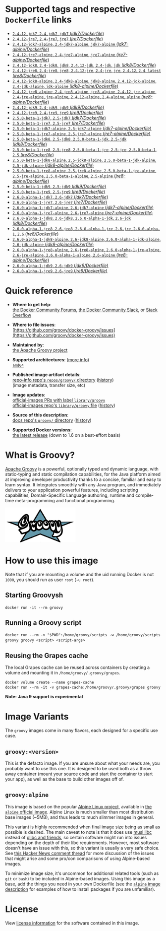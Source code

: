 <!--

********************************************************************************

WARNING:

    DO NOT EDIT "groovy/README.md"

    IT IS AUTO-GENERATED

    (from the other files in "groovy/" combined with a set of templates)

********************************************************************************

-->

# Supported tags and respective `Dockerfile` links

-	[`2.4.12-jdk7`, `2.4-jdk7`, `jdk7` (*jdk7/Dockerfile*)](https://github.com/groovy/docker-groovy/blob/b249c86a3d6bc7544028076153902b880f304422/jdk7/Dockerfile)
-	[`2.4.12-jre7`, `2.4-jre7`, `jre7` (*jre7/Dockerfile*)](https://github.com/groovy/docker-groovy/blob/b249c86a3d6bc7544028076153902b880f304422/jre7/Dockerfile)
-	[`2.4.12-jdk7-alpine`, `2.4-jdk7-alpine`, `jdk7-alpine` (*jdk7-alpine/Dockerfile*)](https://github.com/groovy/docker-groovy/blob/b249c86a3d6bc7544028076153902b880f304422/jdk7-alpine/Dockerfile)
-	[`2.4.12-jre7-alpine`, `2.4-jre7-alpine`, `jre7-alpine` (*jre7-alpine/Dockerfile*)](https://github.com/groovy/docker-groovy/blob/b249c86a3d6bc7544028076153902b880f304422/jre7-alpine/Dockerfile)
-	[`2.4.12-jdk8`, `2.4-jdk8`, `jdk8`, `2.4.12-jdk`, `2.4-jdk`, `jdk` (*jdk8/Dockerfile*)](https://github.com/groovy/docker-groovy/blob/b249c86a3d6bc7544028076153902b880f304422/jdk8/Dockerfile)
-	[`2.4.12-jre8`, `2.4-jre8`, `jre8`, `2.4.12-jre`, `2.4-jre`, `jre`, `2.4.12`, `2.4`, `latest` (*jre8/Dockerfile*)](https://github.com/groovy/docker-groovy/blob/b249c86a3d6bc7544028076153902b880f304422/jre8/Dockerfile)
-	[`2.4.12-jdk8-alpine`, `2.4-jdk8-alpine`, `jdk8-alpine`, `2.4.12-jdk-alpine`, `2.4-jdk-alpine`, `jdk-alpine` (*jdk8-alpine/Dockerfile*)](https://github.com/groovy/docker-groovy/blob/b249c86a3d6bc7544028076153902b880f304422/jdk8-alpine/Dockerfile)
-	[`2.4.12-jre8-alpine`, `2.4-jre8-alpine`, `jre8-alpine`, `2.4.12-jre-alpine`, `2.4-jre-alpine`, `jre-alpine`, `2.4.12-alpine`, `2.4-alpine`, `alpine` (*jre8-alpine/Dockerfile*)](https://github.com/groovy/docker-groovy/blob/b249c86a3d6bc7544028076153902b880f304422/jre8-alpine/Dockerfile)
-	[`2.4.12-jdk9`, `2.4-jdk9`, `jdk9` (*jdk9/Dockerfile*)](https://github.com/groovy/docker-groovy/blob/b249c86a3d6bc7544028076153902b880f304422/jdk9/Dockerfile)
-	[`2.4.12-jre9`, `2.4-jre9`, `jre9` (*jre9/Dockerfile*)](https://github.com/groovy/docker-groovy/blob/b249c86a3d6bc7544028076153902b880f304422/jre9/Dockerfile)
-	[`2.5.0-beta-1-jdk7`, `2.5-jdk7` (*jdk7/Dockerfile*)](https://github.com/groovy/docker-groovy/blob/d0b90af7b6d3b944e5f72db8e3ed6e3145d995ed/jdk7/Dockerfile)
-	[`2.5.0-beta-1-jre7`, `2.5-jre7` (*jre7/Dockerfile*)](https://github.com/groovy/docker-groovy/blob/d0b90af7b6d3b944e5f72db8e3ed6e3145d995ed/jre7/Dockerfile)
-	[`2.5.0-beta-1-jdk7-alpine`, `2.5-jdk7-alpine` (*jdk7-alpine/Dockerfile*)](https://github.com/groovy/docker-groovy/blob/d0b90af7b6d3b944e5f72db8e3ed6e3145d995ed/jdk7-alpine/Dockerfile)
-	[`2.5.0-beta-1-jre7-alpine`, `2.5-jre7-alpine` (*jre7-alpine/Dockerfile*)](https://github.com/groovy/docker-groovy/blob/d0b90af7b6d3b944e5f72db8e3ed6e3145d995ed/jre7-alpine/Dockerfile)
-	[`2.5.0-beta-1-jdk8`, `2.5-jdk8`, `2.5.0-beta-1-jdk`, `2.5-jdk` (*jdk8/Dockerfile*)](https://github.com/groovy/docker-groovy/blob/d0b90af7b6d3b944e5f72db8e3ed6e3145d995ed/jdk8/Dockerfile)
-	[`2.5.0-beta-1-jre8`, `2.5-jre8`, `2.5.0-beta-1-jre`, `2.5-jre`, `2.5.0-beta-1`, `2.5` (*jre8/Dockerfile*)](https://github.com/groovy/docker-groovy/blob/d0b90af7b6d3b944e5f72db8e3ed6e3145d995ed/jre8/Dockerfile)
-	[`2.5.0-beta-1-jdk8-alpine`, `2.5-jdk8-alpine`, `2.5.0-beta-1-jdk-alpine`, `2.5-jdk-alpine` (*jdk8-alpine/Dockerfile*)](https://github.com/groovy/docker-groovy/blob/d0b90af7b6d3b944e5f72db8e3ed6e3145d995ed/jdk8-alpine/Dockerfile)
-	[`2.5.0-beta-1-jre8-alpine`, `2.5-jre8-alpine`, `2.5.0-beta-1-jre-alpine`, `2.5-jre-alpine`, `2.5.0-beta-1-alpine`, `2.5-alpine` (*jre8-alpine/Dockerfile*)](https://github.com/groovy/docker-groovy/blob/d0b90af7b6d3b944e5f72db8e3ed6e3145d995ed/jre8-alpine/Dockerfile)
-	[`2.5.0-beta-1-jdk9`, `2.5-jdk9` (*jdk9/Dockerfile*)](https://github.com/groovy/docker-groovy/blob/d0b90af7b6d3b944e5f72db8e3ed6e3145d995ed/jdk9/Dockerfile)
-	[`2.5.0-beta-1-jre9`, `2.5-jre9` (*jre9/Dockerfile*)](https://github.com/groovy/docker-groovy/blob/d0b90af7b6d3b944e5f72db8e3ed6e3145d995ed/jre9/Dockerfile)
-	[`2.6.0-alpha-1-jdk7`, `2.6-jdk7` (*jdk7/Dockerfile*)](https://github.com/groovy/docker-groovy/blob/7aa0d2bb31475ed6e6264e01716316d0c6b7abd2/jdk7/Dockerfile)
-	[`2.6.0-alpha-1-jre7`, `2.6-jre7` (*jre7/Dockerfile*)](https://github.com/groovy/docker-groovy/blob/7aa0d2bb31475ed6e6264e01716316d0c6b7abd2/jre7/Dockerfile)
-	[`2.6.0-alpha-1-jdk7-alpine`, `2.6-jdk7-alpine` (*jdk7-alpine/Dockerfile*)](https://github.com/groovy/docker-groovy/blob/7aa0d2bb31475ed6e6264e01716316d0c6b7abd2/jdk7-alpine/Dockerfile)
-	[`2.6.0-alpha-1-jre7-alpine`, `2.6-jre7-alpine` (*jre7-alpine/Dockerfile*)](https://github.com/groovy/docker-groovy/blob/7aa0d2bb31475ed6e6264e01716316d0c6b7abd2/jre7-alpine/Dockerfile)
-	[`2.6.0-alpha-1-jdk8`, `2.6-jdk8`, `2.6.0-alpha-1-jdk`, `2.6-jdk` (*jdk8/Dockerfile*)](https://github.com/groovy/docker-groovy/blob/7aa0d2bb31475ed6e6264e01716316d0c6b7abd2/jdk8/Dockerfile)
-	[`2.6.0-alpha-1-jre8`, `2.6-jre8`, `2.6.0-alpha-1-jre`, `2.6-jre`, `2.6.0-alpha-1`, `2.6` (*jre8/Dockerfile*)](https://github.com/groovy/docker-groovy/blob/7aa0d2bb31475ed6e6264e01716316d0c6b7abd2/jre8/Dockerfile)
-	[`2.6.0-alpha-1-jdk8-alpine`, `2.6-jdk8-alpine`, `2.6.0-alpha-1-jdk-alpine`, `2.6-jdk-alpine` (*jdk8-alpine/Dockerfile*)](https://github.com/groovy/docker-groovy/blob/7aa0d2bb31475ed6e6264e01716316d0c6b7abd2/jdk8-alpine/Dockerfile)
-	[`2.6.0-alpha-1-jre8-alpine`, `2.6-jre8-alpine`, `2.6.0-alpha-1-jre-alpine`, `2.6-jre-alpine`, `2.6.0-alpha-1-alpine`, `2.6-alpine` (*jre8-alpine/Dockerfile*)](https://github.com/groovy/docker-groovy/blob/7aa0d2bb31475ed6e6264e01716316d0c6b7abd2/jre8-alpine/Dockerfile)
-	[`2.6.0-alpha-1-jdk9`, `2.6-jdk9` (*jdk9/Dockerfile*)](https://github.com/groovy/docker-groovy/blob/7aa0d2bb31475ed6e6264e01716316d0c6b7abd2/jdk9/Dockerfile)
-	[`2.6.0-alpha-1-jre9`, `2.6-jre9` (*jre9/Dockerfile*)](https://github.com/groovy/docker-groovy/blob/7aa0d2bb31475ed6e6264e01716316d0c6b7abd2/jre9/Dockerfile)

# Quick reference

-	**Where to get help**:  
	[the Docker Community Forums](https://forums.docker.com/), [the Docker Community Slack](https://blog.docker.com/2016/11/introducing-docker-community-directory-docker-community-slack/), or [Stack Overflow](https://stackoverflow.com/search?tab=newest&q=docker)

-	**Where to file issues**:  
	[https://github.com/groovy/docker-groovy/issues](https://github.com/groovy/docker-groovy/issues)

-	**Maintained by**:  
	[the Apache Groovy project](https://github.com/groovy/docker-groovy)

-	**Supported architectures**: ([more info](https://github.com/docker-library/official-images#architectures-other-than-amd64))  
	[`amd64`](https://hub.docker.com/r/amd64/groovy/)

-	**Published image artifact details**:  
	[repo-info repo's `repos/groovy/` directory](https://github.com/docker-library/repo-info/blob/master/repos/groovy) ([history](https://github.com/docker-library/repo-info/commits/master/repos/groovy))  
	(image metadata, transfer size, etc)

-	**Image updates**:  
	[official-images PRs with label `library/groovy`](https://github.com/docker-library/official-images/pulls?q=label%3Alibrary%2Fgroovy)  
	[official-images repo's `library/groovy` file](https://github.com/docker-library/official-images/blob/master/library/groovy) ([history](https://github.com/docker-library/official-images/commits/master/library/groovy))

-	**Source of this description**:  
	[docs repo's `groovy/` directory](https://github.com/docker-library/docs/tree/master/groovy) ([history](https://github.com/docker-library/docs/commits/master/groovy))

-	**Supported Docker versions**:  
	[the latest release](https://github.com/docker/docker-ce/releases/latest) (down to 1.6 on a best-effort basis)

# What is Groovy?

[Apache Groovy](http://groovy-lang.org/) is a powerful, optionally typed and dynamic language, with static-typing and static compilation capabilities, for the Java platform aimed at improving developer productivity thanks to a concise, familiar and easy to learn syntax. It integrates smoothly with any Java program, and immediately delivers to your application powerful features, including scripting capabilities, Domain-Specific Language authoring, runtime and compile-time meta-programming and functional programming.

![logo](https://raw.githubusercontent.com/docker-library/docs/bb5fc730ed18c45d86425f9fa4265d50cb795ec8/groovy/logo.png)

# How to use this image

Note that if you are mounting a volume and the uid running Docker is not `1000`, you should run as user `root` (`-u root`).

## Starting Groovysh

`docker run -it --rm groovy`

## Running a Groovy script

`docker run --rm -v "$PWD":/home/groovy/scripts -w /home/groovy/scripts groovy groovy <script> <script-args>`

## Reusing the Grapes cache

The local Grapes cache can be reused across containers by creating a volume and mounting it in `/home/groovy/.groovy/grapes`.

```console
docker volume create --name grapes-cache
docker run --rm -it -v grapes-cache:/home/groovy/.groovy/grapes groovy
```

**Note: Java 9 support is experimental**

# Image Variants

The `groovy` images come in many flavors, each designed for a specific use case.

## `groovy:<version>`

This is the defacto image. If you are unsure about what your needs are, you probably want to use this one. It is designed to be used both as a throw away container (mount your source code and start the container to start your app), as well as the base to build other images off of.

## `groovy:alpine`

This image is based on the popular [Alpine Linux project](http://alpinelinux.org), available in [the `alpine` official image](https://hub.docker.com/_/alpine). Alpine Linux is much smaller than most distribution base images (~5MB), and thus leads to much slimmer images in general.

This variant is highly recommended when final image size being as small as possible is desired. The main caveat to note is that it does use [musl libc](http://www.musl-libc.org) instead of [glibc and friends](http://www.etalabs.net/compare_libcs.html), so certain software might run into issues depending on the depth of their libc requirements. However, most software doesn't have an issue with this, so this variant is usually a very safe choice. See [this Hacker News comment thread](https://news.ycombinator.com/item?id=10782897) for more discussion of the issues that might arise and some pro/con comparisons of using Alpine-based images.

To minimize image size, it's uncommon for additional related tools (such as `git` or `bash`) to be included in Alpine-based images. Using this image as a base, add the things you need in your own Dockerfile (see the [`alpine` image description](https://hub.docker.com/_/alpine/) for examples of how to install packages if you are unfamiliar).

# License

View [license information](http://www.apache.org/licenses/LICENSE-2.0.html) for the software contained in this image.
